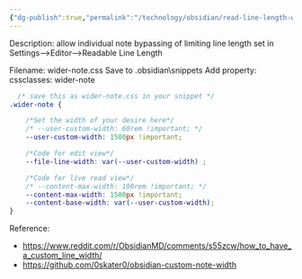 ```yaml
---
{"dg-publish":true,"permalink":"/technology/obsidian/read-line-length-wider-note-css-snippet/","tags":["code","wider-note","Obsidian"],"noteIcon":"","created":"2024-05-27 4:26:35 pm","updated":"2024-05-27 4:26:54 pm"}
---
```


Description: allow individual note bypassing of limiting line length set in Settings-->Editor-->Readable Line Length

Filename: wider-note.css
Save to .obsidian\snippets
Add property: cssclasses: wider-note

```css
  /* save this as wider-note.css in your snippet */
.wider-note {

    /*Set the width of your desire here*/
    /* --user-custom-width: 60rem !important; */
    --user-custom-width: 1500px !important;

    /*Code for edit view*/
    --file-line-width: var(--user-custom-width) ;

    /*Code for live read view*/
    /* --content-max-width: 100rem !important; */
    --content-max-width: 1500px !important;
    --content-base-width: var(--user-custom-width);
}
```

Reference:
- https://www.reddit.com/r/ObsidianMD/comments/s55zcw/how_to_have_a_custom_line_width/
- https://github.com/0skater0/obsidian-custom-note-width